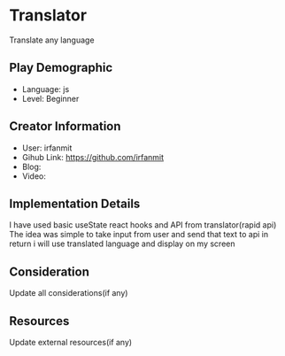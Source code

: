 # Translator

Translate any language

## Play Demographic

- Language: js
- Level: Beginner

## Creator Information

- User: irfanmit
- Gihub Link: https://github.com/irfanmit
- Blog:
- Video:

## Implementation Details

I have used basic useState react hooks and API from translator(rapid api)
The idea was simple to take input from user and send that text to api in return i will use
translated language and display on my screen

## Consideration

Update all considerations(if any)

## Resources

Update external resources(if any)
